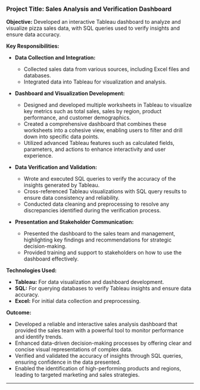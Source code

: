 ### Project Title: Sales Analysis and Verification Dashboard

**Objective:**
Developed an interactive Tableau dashboard to analyze and visualize pizza sales data, with SQL queries used to verify insights and ensure data accuracy.

**Key Responsibilities:**
- **Data Collection and Integration:**
  - Collected sales data from various sources, including Excel files and databases.
  - Integrated data into Tableau for visualization and analysis.

- **Dashboard and Visualization Development:**
  - Designed and developed multiple worksheets in Tableau to visualize key metrics such as total sales, sales by region, product performance, and customer demographics.
  - Created a comprehensive dashboard that combines these worksheets into a cohesive view, enabling users to filter and drill down into specific data points.
  - Utilized advanced Tableau features such as calculated fields, parameters, and actions to enhance interactivity and user experience.

- **Data Verification and Validation:**
  - Wrote and executed SQL queries to verify the accuracy of the insights generated by Tableau.
  - Cross-referenced Tableau visualizations with SQL query results to ensure data consistency and reliability.
  - Conducted data cleaning and preprocessing to resolve any discrepancies identified during the verification process.

- **Presentation and Stakeholder Communication:**
  - Presented the dashboard to the sales team and management, highlighting key findings and recommendations for strategic decision-making.
  - Provided training and support to stakeholders on how to use the dashboard effectively.

**Technologies Used:**
- **Tableau:** For data visualization and dashboard development.
- **SQL:** For querying databases to verify Tableau insights and ensure data accuracy.
- **Excel:** For initial data collection and preprocessing.

**Outcome:**
- Developed a reliable and interactive sales analysis dashboard that provided the sales team with a powerful tool to monitor performance and identify trends.
- Enhanced data-driven decision-making processes by offering clear and concise visual representations of complex data.
- Verified and validated the accuracy of insights through SQL queries, ensuring confidence in the data presented.
- Enabled the identification of high-performing products and regions, leading to targeted marketing and sales strategies.

---

